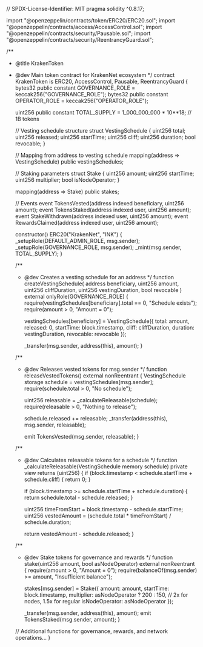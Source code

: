 
// SPDX-License-Identifier: MIT
pragma solidity ^0.8.17;

import "@openzeppelin/contracts/token/ERC20/ERC20.sol";
import "@openzeppelin/contracts/access/AccessControl.sol";
import "@openzeppelin/contracts/security/Pausable.sol";
import "@openzeppelin/contracts/security/ReentrancyGuard.sol";

/**
 * @title KrakenToken
 * @dev Main token contract for KrakenNet ecosystem
 */
contract KrakenToken is ERC20, AccessControl, Pausable, ReentrancyGuard {
    bytes32 public constant GOVERNANCE_ROLE = keccak256("GOVERNANCE_ROLE");
    bytes32 public constant OPERATOR_ROLE = keccak256("OPERATOR_ROLE");
    
    uint256 public constant TOTAL_SUPPLY = 1_000_000_000 * 10**18;  // 1B tokens
    
    // Vesting schedule structure
    struct VestingSchedule {
        uint256 total;
        uint256 released;
        uint256 startTime;
        uint256 cliff;
        uint256 duration;
        bool revocable;
    }
    
    // Mapping from address to vesting schedule
    mapping(address => VestingSchedule) public vestingSchedules;
    
    // Staking parameters
    struct Stake {
        uint256 amount;
        uint256 startTime;
        uint256 multiplier;
        bool isNodeOperator;
    }
    
    mapping(address => Stake) public stakes;
    
    // Events
    event TokensVested(address indexed beneficiary, uint256 amount);
    event TokensStaked(address indexed user, uint256 amount);
    event StakeWithdrawn(address indexed user, uint256 amount);
    event RewardsClaimed(address indexed user, uint256 amount);
    
    constructor() ERC20("KrakenNet", "INK") {
        _setupRole(DEFAULT_ADMIN_ROLE, msg.sender);
        _setupRole(GOVERNANCE_ROLE, msg.sender);
        _mint(msg.sender, TOTAL_SUPPLY);
    }
    
    /**
     * @dev Creates a vesting schedule for an address
     */
    function createVestingSchedule(
        address beneficiary,
        uint256 amount,
        uint256 cliffDuration,
        uint256 vestingDuration,
        bool revocable
    ) external onlyRole(GOVERNANCE_ROLE) {
        require(vestingSchedules[beneficiary].total == 0, "Schedule exists");
        require(amount > 0, "Amount = 0");
        
        vestingSchedules[beneficiary] = VestingSchedule({
            total: amount,
            released: 0,
            startTime: block.timestamp,
            cliff: cliffDuration,
            duration: vestingDuration,
            revocable: revocable
        });
        
        _transfer(msg.sender, address(this), amount);
    }
    
    /**
     * @dev Releases vested tokens for msg.sender
     */
    function releaseVestedTokens() external nonReentrant {
        VestingSchedule storage schedule = vestingSchedules[msg.sender];
        require(schedule.total > 0, "No schedule");
        
        uint256 releasable = _calculateReleasable(schedule);
        require(releasable > 0, "Nothing to release");
        
        schedule.released += releasable;
        _transfer(address(this), msg.sender, releasable);
        
        emit TokensVested(msg.sender, releasable);
    }
    
    /**
     * @dev Calculates releasable tokens for a schedule
     */
    function _calculateReleasable(VestingSchedule memory schedule) 
        private 
        view 
        returns (uint256) 
    {
        if (block.timestamp < schedule.startTime + schedule.cliff) {
            return 0;
        }
        
        if (block.timestamp >= schedule.startTime + schedule.duration) {
            return schedule.total - schedule.released;
        }
        
        uint256 timeFromStart = block.timestamp - schedule.startTime;
        uint256 vestedAmount = (schedule.total * timeFromStart) / schedule.duration;
        
        return vestedAmount - schedule.released;
    }
    
    /**
     * @dev Stake tokens for governance and rewards
     */
    function stake(uint256 amount, bool asNodeOperator) external nonReentrant {
        require(amount > 0, "Amount = 0");
        require(balanceOf(msg.sender) >= amount, "Insufficient balance");
        
        stakes[msg.sender] = Stake({
            amount: amount,
            startTime: block.timestamp,
            multiplier: asNodeOperator ? 200 : 150,  // 2x for nodes, 1.5x for regular
            isNodeOperator: asNodeOperator
        });
        
        _transfer(msg.sender, address(this), amount);
        emit TokensStaked(msg.sender, amount);
    }
    
    // Additional functions for governance, rewards, and network operations...
}
